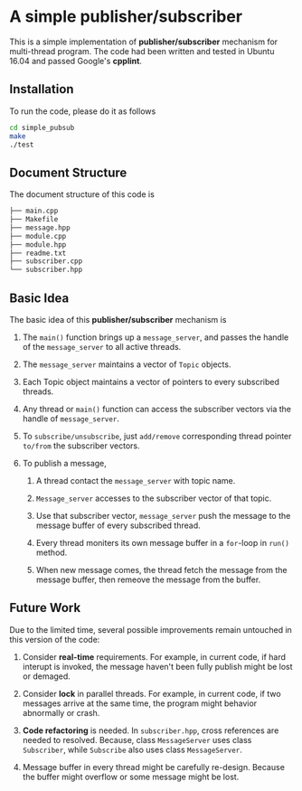 # A simple **publisher/subscriber**

This is a simple implementation of **publisher/subscriber** mechanism for multi-thread program. The code had been written and tested in Ubuntu 16.04 and passed Google's **cpplint**. 

## Installation
To run the code, please do it as follows

```bash
cd simple_pubsub
make
./test
```

## Document Structure
The document structure of this code is

```bash
├── main.cpp
├── Makefile
├── message.hpp
├── module.cpp
├── module.hpp
├── readme.txt
├── subscriber.cpp
└── subscriber.hpp
```

## Basic Idea
The basic idea of this **publisher/subscriber** mechanism is

1. The `main()` function brings up a `message_server`, and passes the handle of the `message_server` to all active threads.

1. The `message_server` maintains a vector of `Topic` objects.

1. Each Topic object maintains a vector of pointers to every subscribed threads.

1. Any thread or `main()` function can access the subscriber vectors via the handle of `message_server`. 

1. To `subscribe/unsubscribe`, just `add/remove` corresponding thread pointer `to/from` the subscriber vectors.

1. To publish a message, 

   1. A thread contact the `message_server` with topic name.

   1. `Message_server` accesses to the subscriber vector of that topic.

   1. Use that subscriber vector, `message_server` push the message to the message buffer of every subscribed thread.

   1. Every thread moniters its own message buffer in a `for`-loop in `run()` method.
   
   1. When new message comes, the thread fetch the message from the message buffer, then remeove the message from the buffer.

## Future Work
Due to the limited time, several possible improvements remain untouched in this version of the code:

1. Consider **real-time** requirements. For example, in current code, if hard interupt is invoked, the message haven't been fully publish might be lost or demaged. 

1. Consider **lock** in parallel threads. For example, in current code, if two messages arrive at the same time, the program might behavior abnormally or crash.

1. **Code refactoring** is needed. In `subscriber.hpp`, cross references are needed to resolved. Because, class `MessageServer` uses class `Subscriber`, while `Subscribe` also uses class `MessageServer`.

1. Message buffer in every thread might be carefully re-design. Because the buffer might overflow or some message might be lost.
